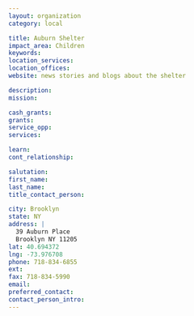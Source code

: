 ```yaml
---
layout: organization
category: local

title: Auburn Shelter
impact_area: Children
keywords: 
location_services: 
location_offices: 
website: news stories and blogs about the shelter

description: 
mission: 

cash_grants: 
grants: 
service_opp: 
services: 

learn: 
cont_relationship: 

salutation: 
first_name: 
last_name: 
title_contact_person: 

city: Brooklyn
state: NY
address: |
  39 Auburn Place     
  Brooklyn NY 11205
lat: 40.694372
lng: -73.976708
phone: 718-834-6855
ext: 
fax: 718-834-5990
email: 
preferred_contact: 
contact_person_intro: 
---
```

